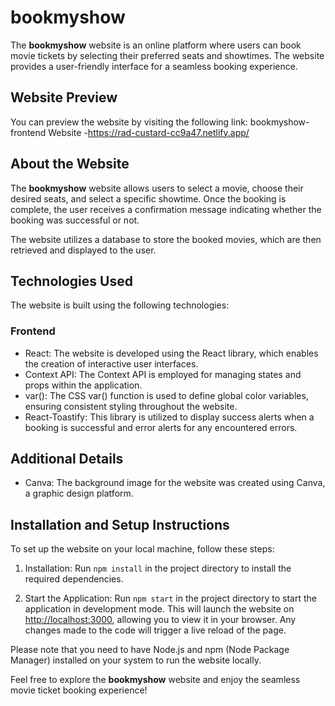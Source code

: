 # bookmyshow

The **bookmyshow** website is an online platform where users can book movie tickets by selecting their preferred seats and showtimes. The website provides a user-friendly interface for a seamless booking experience.

## Website Preview

You can preview the website by visiting the following link: bookmyshow-frontend Website -https://rad-custard-cc9a47.netlify.app/


## About the Website

The **bookmyshow** website allows users to select a movie, choose their desired seats, and select a specific showtime. Once the booking is complete, the user receives a confirmation message indicating whether the booking was successful or not.

The website utilizes a database to store the booked movies, which are then retrieved and displayed to the user.

## Technologies Used

The website is built using the following technologies:

### Frontend
- React: The website is developed using the React library, which enables the creation of interactive user interfaces.
- Context API: The Context API is employed for managing states and props within the application.
- var(): The CSS var() function is used to define global color variables, ensuring consistent styling throughout the website.
- React-Toastify: This library is utilized to display success alerts when a booking is successful and error alerts for any encountered errors.

## Additional Details

- Canva: The background image for the website was created using Canva, a graphic design platform.

## Installation and Setup Instructions

To set up the website on your local machine, follow these steps:

1. Installation: Run `npm install` in the project directory to install the required dependencies.

2. Start the Application: Run `npm start` in the project directory to start the application in development mode. This will launch the website on [http://localhost:3000](http://localhost:3000), allowing you to view it in your browser. Any changes made to the code will trigger a live reload of the page.

Please note that you need to have Node.js and npm (Node Package Manager) installed on your system to run the website locally.

Feel free to explore the **bookmyshow** website and enjoy the seamless movie ticket booking experience!